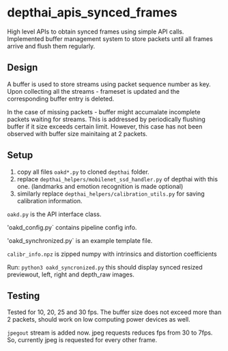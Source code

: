 # depthai_apis_synced_frames
High  level APIs to obtain synced frames using simple API calls. Implemented buffer management system to store packets until all frames arrive and flush them regularly.

## Design
A buffer is used to store streams using packet sequence number as key. Upon collecting all the streams - frameset is updated and the corresponding buffer entry is deleted. 

In the case of missing packets - buffer might accumalate incomplete packets waiting for streams. This is addressed by periodically flushing buffer if it size exceeds certain limit. However, this case has not been observed with buffer size mainitaing at 2 packets.

## Setup
1. copy all files `oakd*.py` to cloned `depthai` folder.
2. replace `depthai_helpers/mobilenet_ssd_handler.py` of depthai with this one. (landmarks and emotion recognition is made optional)
3. similarly replace `depthai_helpers/calibration_utils.py` for saving calibration information.

`oakd.py` is the API interface class.

'oakd_config.py` contains pipeline config info.

'oakd_synchronized.py` is an example template file.

`calibr_info.npz` is zipped numpy with intrinsics and distortion coefficients

Run:
`python3 oakd_syncronized.py` this should display synced resized previewout, left, right and depth_raw images.

## Testing
Tested for 10, 20, 25 and 30 fps. The buffer size does not exceed more than 2 packets, should work on low computing power devices as well.

`jpegout` stream is added now. jpeg requests reduces fps from 30 to 7fps. So, currently jpeg is requested for every other frame.

